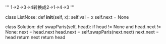 '''
1->2->3->4转换成2->1->4->3
'''

class ListNose:
    def __init__(self, x):
        self.val = x
        self.next = None

class Solution:
    def swapParis(self, head):
        if head != None and head.next != None:
            next = head.next
            head.next = self.swapParis(next.next)
            next.next = head
            return next
        return head
